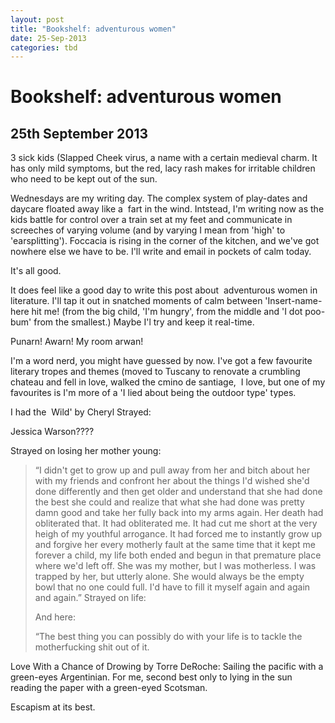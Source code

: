 ```yaml
---
layout: post
title: "Bookshelf: adventurous women"
date: 25-Sep-2013
categories: tbd
---
```


# Bookshelf: adventurous women

## 25th September 2013

3 sick kids (Slapped Cheek virus,   a name with a certain medieval charm. It has only mild symptoms,   but the red,   lacy rash makes for irritable children who need to be kept out of the sun.

Wednesdays are my writing day. The complex system of play-dates and daycare floated away like a  fart in the wind. Intstead, I'm writing now as the kids battle for control over a train set at my feet and communicate in screeches of varying volume (and by varying I mean from 'high' to 'earsplitting'). Foccacia is rising in the corner of the kitchen, and we've got nowhere else we have to be. I'll write and email in pockets of calm today.

It's all good.

It does feel like a good day to write this post about  adventurous women in literature. I'll tap it out in snatched moments of calm between 'Insert-name-here hit me! (from the big child, 'I'm hungry', from the middle and 'I dot poo-bum' from the smallest.) Maybe I'l try and keep it real-time.

Punarn! Awarn! My room arwan!

I'm a word nerd, you might have guessed by now. I've got a few favourite literary tropes and themes (moved to Tuscany to renovate a crumbling chateau and fell in love, walked the cmino de santiage,  I love, but one of my favourites is I'm more of a 'I lied about being the outdoor type' types.

I had the  Wild' by Cheryl Strayed:

 

Jessica Warson????

Strayed on losing her mother young:

<blockquote>“I didn't get to grow up and pull away from her and bitch about her with my friends and confront her about the things I'd wished she'd done differently and then get older and understand that she had done the best she could and realize that what she had done was pretty damn good and take her fully back into my arms again. Her death had obliterated that. It had obliterated me. It had cut me short at the very heigh of my youthful arrogance. It had forced me to instantly grow up and forgive her every motherly fault at the same time that it kept me forever a child, my life both ended and begun in that premature place where we'd left off. She was my mother, but I was motherless. I was trapped by her, but utterly alone. She would always be the empty bowl that no one could full. I'd have to fill it myself again and again and again.” Strayed on life:

And here:

“The best thing you can possibly do with your life is to tackle the motherfucking shit out of it.</blockquote>

Love With a Chance of Drowing by Torre DeRoche: Sailing the pacific with a green-eyes Argentinian. For me, second best only to lying in the sun reading the paper with a green-eyed Scotsman.

Escapism at its best.
